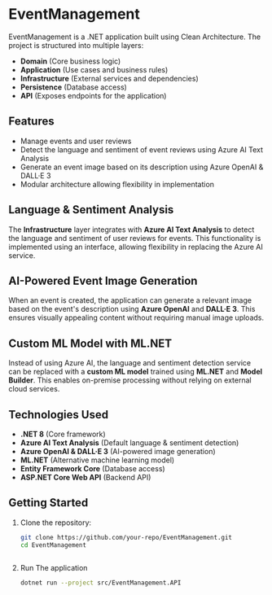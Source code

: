 # EventManagement

EventManagement is a .NET application built using Clean Architecture. The project is structured into multiple layers:

- **Domain** (Core business logic)
- **Application** (Use cases and business rules)
- **Infrastructure** (External services and dependencies)
- **Persistence** (Database access)
- **API** (Exposes endpoints for the application)

## Features

- Manage events and user reviews  
- Detect the language and sentiment of event reviews using Azure AI Text Analysis  
- Generate an event image based on its description using Azure OpenAI & DALL·E 3  
- Modular architecture allowing flexibility in implementation  

## Language & Sentiment Analysis

The **Infrastructure** layer integrates with **Azure AI Text Analysis** to detect the language and sentiment of user reviews for events. This functionality is implemented using an interface, allowing flexibility in replacing the Azure AI service.

## AI-Powered Event Image Generation

When an event is created, the application can generate a relevant image based on the event's description using **Azure OpenAI** and **DALL·E 3**. This ensures visually appealing content without requiring manual image uploads.

## Custom ML Model with ML.NET

Instead of using Azure AI, the language and sentiment detection service can be replaced with a **custom ML model** trained using **ML.NET** and **Model Builder**. This enables on-premise processing without relying on external cloud services.

## Technologies Used

- **.NET 8** (Core framework)
- **Azure AI Text Analysis** (Default language & sentiment detection)
- **Azure OpenAI & DALL·E 3** (AI-powered image generation)
- **ML.NET** (Alternative machine learning model)
- **Entity Framework Core** (Database access)
- **ASP.NET Core Web API** (Backend API)

## Getting Started

1. Clone the repository:
   ```sh
   git clone https://github.com/your-repo/EventManagement.git
   cd EventManagement
  
2. Run The application
   ```sh
   dotnet run --project src/EventManagement.API